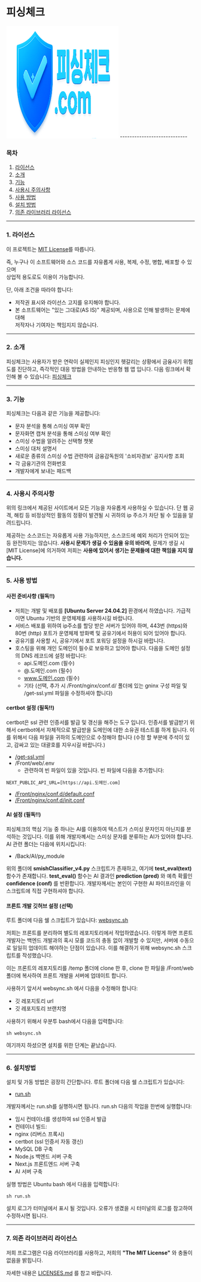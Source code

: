 # 피싱체크
 <img src="/Logos/icon4.png" width="300" height="300"/>
----------------------------

### 목차
 1. [라이선스](#1-라이선스)
 2. [소개](#2-소개)
 3. [기능](#3-기능)
 4. [사용시 주의사항](#4-사용시-주의사항)
 5. [사용 방법](#5-사용-방법)
 6. [설치 방법](#6-설치방법)
 7. [의존 라이브러리 라이선스](#7-의존-라이브러리-라이선스)

-----------------------------


### 1. 라이선스

이 프로젝트는 [MIT License](./LICENSE)를 따릅니다.  

즉, 누구나 이 소프트웨어와 소스 코드를 자유롭게 사용, 복제, 수정, 병합, 배포할 수 있으며  
상업적 용도로도 이용이 가능합니다.  

단, 아래 조건을 따라야 합니다:
- 저작권 표시와 라이선스 고지를 유지해야 합니다.  
- 본 소프트웨어는 "있는 그대로(AS IS)" 제공되며, 사용으로 인해 발생하는 문제에 대해  
  저작자나 기여자는 책임지지 않습니다.


---------------------


### 2. 소개

피싱체크는 사용자가 받은 연락이 실제인지 피싱인지 헷갈리는 상황에서 금융사기 위험도를 진단하고, 즉각적인 대응 방법을 안내하는 반응형 웹 앱 입니다.
다음 링크에서 확인해 볼 수 있습니다: [피싱체크](https://피싱체크.com)


------------------


### 3. 기능

피싱체크는 다음과 같은 기능을 제공합니다:
- 문자 분석을 통해 스미싱 여부 확인
- 문자화면 캡쳐 분석을 통해 스미싱 여부 확인
- 스미싱 수법을 알려주는 선택형 챗봇
- 스미싱 대처 설명서
- 새로운 종류의 스미싱 수법 관련하여 금융감독원의 '소비자경보' 공지사항 조회
- 각 금융기관의 전화번호
- 개발자에게 보내는 패드백


--------------------


### 4. 사용시 주의사항

위의 링크에서 제공된 사이트에서 모든 기능을 자유롭게 사용하실 수 있습니다. 단 웹 공격, 해킹 등 비정상적인 활동의 정황이 발견될 시 귀하의 ip 주소가 차단 될 수 있음을 알려드립니다.

제공하는 소스코드는 자유롭게 사용 가능하지만, 소스코드에 예외 처리가 안되어 있는 등 완전하지는 않습니다. __사용시 문제가 생길 수 있음을 유의 바라며__, 문제가 생길 시 [MIT License]에 의거하여 저희는 __사용에 있어서 생기는 문제들에 대한 책임을 지지 않습니다.__


---------------


### 5. 사용 방법

#### 사전 준비사항 (필독!!)
- 저희는 개발 및 배포를 __[Ubuntu Server 24.04.2]__ 환경에서 하였습니다. 가급적이면 Ubuntu 기반의 운영체제를 사용하시길 바랍니다.
- 서비스 배포를 위하여 ip주소를 할당 받은 서버가 있어야 하며, 443번 (https)와 80번 (http) 포트가 운영체제 방화벽 및 공유기에서 허용이 되어 있어야 합니다. 
- 공유기를 사용할 시, 공유기에서 포트 포워딩 설정을 하시길 바랍니다.
- 호스팅을 위해 개인 도메인이 필수로 보유하고 있어야 합니다. 다음을 도메인 설정의 DNS 레코드에 설정 바랍니다:
  - api.도메인.com (필수)
  - @.도메인.com (필수)
  - www.도메인.com (필수)
  - 기타 (선택, 추가 시 /Front/nginx/conf.d/ 폴더에 있는 gninx 구성 파일 및 /get-ssl.yml 파일을 수정하셔야 합니다)


#### certbot 설정 (필독!!)

certbot은 ssl 관련 인증서를 발급 및 갱신을 해주는 도구 입니다. 인증서를 발급받기 위해서 certbot에서 자체적으로 발급받을 도메인에 대한 소유권 테스트를 하게 됩니다. 이를 위해서 다음 파일을 귀하의 도메인으로 수정해야 합니다 (수정 할 부분에 주석이 있고, 감싸고 있는 대괄호를 지우시길 바랍니다.)
 - [/get-ssl.yml](./get-ssl.yml)
 - /Front/web/.env 
   - 관련하여 빈 파일이 있을 것입니다. 빈 파일에 다음을 추가합니다:
```
NEXT_PUBLIC_API_URL=[https://api.도메인.com]
```
 - [/Front/nginx/conf.d/default.conf](./Front/nginx/conf.d/default.conf)
 - [/Front/nginx/conf.d/init.conf](./Front/nginx/conf.d/init.conf)


#### AI 설정 (필독!!)

피싱체크의 핵심 기능 중 하나는 AI를 이용하여 텍스트가 스미싱 문자인지 아닌지를 분석하는 것입니다. 이를 위해 개발자꼐서는 스미싱 문자를 분류하는 AI가 있어야 합니다. AI 관련 폴더는 다음에 위치시킵니다:
 - /Back/AI/py_module

위의 폴더에 __smishClassifier_v4.py__ 스크립트가 존재하고, 여기에 __test_eval(text)__ 함수가 존재합니다. __test_eval()__ 함수는 AI 결과인 __prediction (pred)__ 와 예측 확률인 __confidence (conf)__ 를 반환합니다. 개발자께서는 본인이 구현한 AI 파이프라인을 이 스크립트에 직접 구현하셔야 합니다.


#### 프론트 개발 깃허브 설정 (선택)

루트 폴더에 다음 쉘 스크립트가 있습니다: [websync.sh](./websync.sh)

저희는 프론트를 분리하여 별도의 레포지토리에서 작업하였습니다. 이렇게 하면 프론트 개발자는 백엔드 개발과의 혹시 모를 코드의 충동 없이 개발할 수 있지만, 서버에 수동으로 일일히 업데이트 해야하는 단점이 있습니다. 이를 해결하기 위해 websync.sh 스크립트를 작성했습니다.

이는 프론트의 레포지토리를 /temp 폴더에 clone 한 후, clone 한 파일을 /Front/web 폴더에 복사하여 프론트 개발을 서버에 업데이트 합니다.

사용하기 앞서서 websync.sh 에서 다음을 수정해야 합니다:
 - 깃 레포지토리 url
 - 깃 레포지토리 브랜치명

사용하기 위해서 우분투 bash에서 다음을 입력합니다:

```
sh websync.sh
```


여기까지 하셨으면 설치를 위한 단계는 끝났습니다.


-------------------------


### 6. 설치방법

설치 및 가동 방법은 굉장히 간단합니다. 루트 폴더에 다음 쉘 스크립트가 있습니다:
 - [run.sh](./run.sh)


개발자께서는 run.sh를 실행하시면 됩니다. run.sh 다음의 작업을 한번에 실행합니다:

 - 임시 컨테이너를 생성하여 ssl 인증서 발급
 - 컨테이너 빌드:
  - nginx (리버스 프록시)
  - certbot (ssl 인증서 자동 갱신)
  - MySQL DB 구축
  - Node.js 백엔드 서버 구축
  - Next.js 프론트엔드 서버 구축
  - AI 서버 구축

실행 방법은 Ubuntu bash 에서 다음을 입력합니다:

```
sh run.sh
```

설치 로그가 터미널에서 표시 될 것입니다. 오류가 생겼을 시 터미널의 로그를 참고하여 수정하시면 됩니다.


-----------


### 7. 의존 라이브러리 라이선스

저희 프로그램은 다음 라이브러리를 사용하고, 저희의 __"The MIT License"__ 와 충돌이 없음을 밝힙니다.

자세한 내용은 [LICENSES.md](/LICENSES.md) 를 참고 바랍니다.



